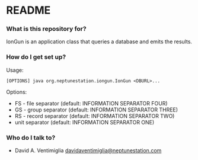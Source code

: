 # README #

### What is this repository for? ###

IonGun is an application class that queries a database and emits the results.

### How do I get set up? ###

Usage:

	[OPTIONS] java org.neptunestation.iongun.IonGun <DBURL>...

Options:

* FS - file separator (default: INFORMATION SEPARATOR FOUR)
* GS - group separator (default: INFORMATION SEPARATOR THREE)
* RS - record separator (default: INFORMATION SEPARATOR TWO)
* unit separator (default: INFORMATION SEPARATOR ONE)

### Who do I talk to? ###

* David A. Ventimiglia <davidaventimiglia@neptunestation.com>

